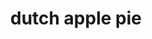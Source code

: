 ---
id: 5e668db8dfee4a00143ead13
servings: 8
notes:
directions: '1 in medium bowl
 mix 1 cup flour and the salt. cut in shortening
 using pastry blender (or pulling 2 table knives through ingredients in opposite directions)
 until particles are size of small peas. sprinkle with cold water
 1 tablespoon at a time
 tossing with fork until all flour is moistened and pastry almost leaves side of bowl (1 to 2 teaspoons more water can be added if necessary). gather pastry into a ball. shape into flattened round on lightly floured surface. wrap flattened round of pastry in plastic wrap
 and refrigerate about 45 minutes or until dough is firm and cold
 yet pliable. this allows the shortening to become slightly firm
 which helps make the baked pastry more flaky. if refrigerated longer
 let pastry soften slightly before rolling.
2 heat oven to 400°f. on surface sprinkled with flour
 using floured rolling pin
 roll pastry dough into circle 2 inches larger than 9-inch pie plate. fold pastry into fourths; place in pie plate. unfold and ease into plate
 pressing firmly against bottom and side and being careful not to stretch pastry
 which will cause it to shrink when baked. trim overhanging edge of pastry 1 inch from rim of pie plate. fold and roll pastry under
 even with plate; flute as desired.
3 in large bowl
 toss filling ingredients. pour into pie plate
 mounding apples toward center.
4 in medium bowl
 use pastry blender or fingers to mix butter
 1 cup flour and the brown sugar until a crumb forms. sprinkle evenly over top of pie. sprinkle 1 tablespoon granulated sugar on top.
5 bake 45 to 55 minutes or until pie crust and crumb topping are deep golden brown and filling begins to bubble. transfer to cooling rack to cool.'
ingredients: 'crust
1
cup gold medal™ all-purpose flour
1/2
teaspoon salt
1/3
cup plus 1 tablespoon shortening
2
to 3 tablespoons cold water
filling
8
cups sliced cored peeled apples save $
1/2
cup granulated sugar
1/4
cup gold medal™ all-purpose flour
1/4
teaspoon ground cinnamon
1
tablespoon lemon juice
topping
1/2
cup unsalted butter
 softened
1
cup gold medal™ all-purpose flour
2/3
cup packed brown sugar
1
tablespoon granulated sugar'
rating: 4
ease: intermediate

category: dessert
href: 'https: //www.bettycrocker.com/recipes/dutch-apple-pie/815d821f-058d-4177-93be-e157390e947b'
totalTime: 2 hours 45 minutes
cookTime:
prepTime: 60 miutes
title: dutch apple pie
path: /dutch-apple-pie
---